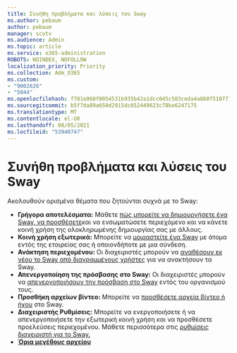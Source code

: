 ```yaml
---
title: Συνήθη προβλήματα και λύσεις του Sway
ms.author: pebaum
author: pebaum
manager: scotv
ms.audience: Admin
ms.topic: article
ms.service: o365-administration
ROBOTS: NOINDEX, NOFOLLOW
localization_priority: Priority
ms.collection: Adm_O365
ms.custom:
- "9002626"
- "5044"
ms.openlocfilehash: f781e060f0054531b935b42a1dcc045c503ceda4a860f510771e6cd01ec4f399
ms.sourcegitcommit: b5f7da89a650d2915dc652449623c78be6247175
ms.translationtype: MT
ms.contentlocale: el-GR
ms.lasthandoff: 08/05/2021
ms.locfileid: "53940747"
---
```

# <a name="sway-common-issues-and-solutions"></a>Συνήθη προβλήματα και λύσεις του Sway

Ακολουθούν ορισμένα θέματα που ζητούνται συχνά με το Sway:

- **Γρήγορα αποτελέσματα:** Μάθετε [πώς μπορείτε να δημιουργήσετε ένα Sway, να προσθέσετε](https://support.office.com/article/getting-started-with-sway-2076c468-63f4-4a89-ae5f-424796714a8a)και να ενσωματώσετε περιεχόμενο και να κάνετε κοινή χρήση της ολοκληρωμένης δημιουργίας σας με άλλους.
- **Κοινή χρήση εξωτερικά:** Μπορείτε να [μοιραστείτε ένα Sway](https://support.microsoft.com/en-us/office/share-your-sway-1cf853b8-ef7e-46b0-b704-003e58d28998?ui=en-us&rs=en-us&ad=us) με άτομα εντός της εταιρείας σας ή οποιονδήποτε με μια σύνδεση.
- **Ανάκτηση περιεχομένου:** Οι διαχειριστές μπορούν να [αναθέσουν εκ νέου το Sway από διαγραμμένους χρήστες](https://support.office.com/article/Reassign-Sways-from-a-deleted-user-account-Admin-Help-9580E618-3C3E-4D28-A6EF-74C00A997248) για να ανακτήσουν τα Sway.
- **Απενεργοποίηση της πρόσβασης στο Sway:** Οι διαχειριστές μπορούν να [απενεργοποιήσουν την πρόσβαση στο Sway](https://docs.microsoft.com/office365/enterprise/powershell/disable-access-to-sway-with-office-365-powershell) εντός του οργανισμού τους.
- **Προσθήκη αρχείων βίντεο:** Μπορείτε να [προσθέσετε αρχεία βίντεο ή ήχου](https://support.office.com/article/Add-video-and-audio-files-into-Sway-d2f14842-e103-49c0-9da2-0fbcfcad381f) στο Sway.
- **Διαχειριστής Ρυθμίσεις:** Μπορείτε να ενεργοποιήσετε ή να απενεργοποιήσετε την εξωτερική κοινή χρήση και να προσθέσετε προελεύσεις περιεχομένου. Μάθετε περισσότερα στις [ρυθμίσεις διαχειριστή για το Sway.](https://support.office.com/article/Administrator-settings-for-Sway-d298e79b-b6ab-44c6-9239-aa312f5784d4)
- **[Όρια μεγέθους αρχείου](https://support.office.com/article/File-size-limits-in-Sway-4db21bc6-b42b-499f-9272-66e089db109f)**

